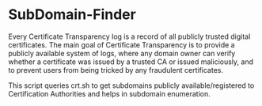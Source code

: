 # SubDomain-Finder

Every Certificate Transparency log is a record of all publicly trusted digital certificates.
The main goal of Certificate Transparency is to provide a publicly available system of logs, where any domain owner can verify whether a certificate was issued by a trusted CA or issued maliciously, and to prevent users from being tricked by any fraudulent certificates.

This script queries crt.sh to get subdomains publicly available/registered to Certification Authorities and helps in subdomain enumeration.

